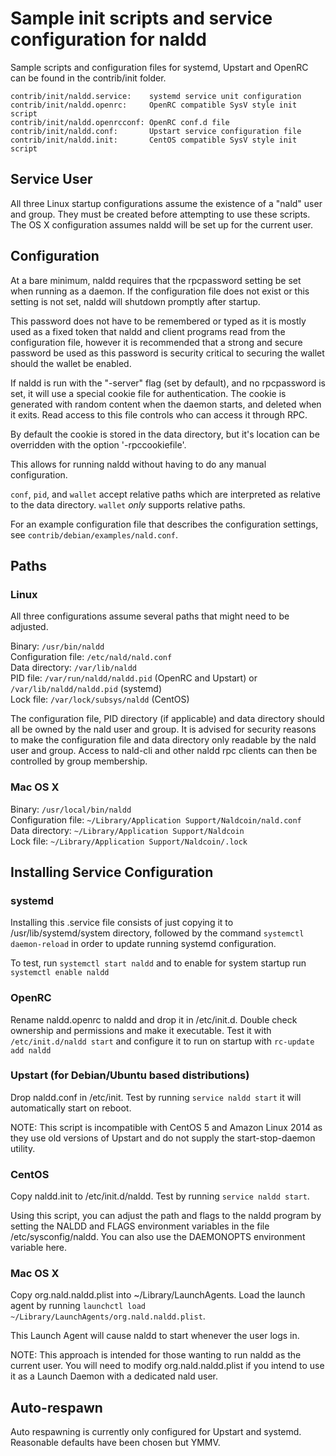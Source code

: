 Sample init scripts and service configuration for naldd
==========================================================

Sample scripts and configuration files for systemd, Upstart and OpenRC
can be found in the contrib/init folder.

    contrib/init/naldd.service:    systemd service unit configuration
    contrib/init/naldd.openrc:     OpenRC compatible SysV style init script
    contrib/init/naldd.openrcconf: OpenRC conf.d file
    contrib/init/naldd.conf:       Upstart service configuration file
    contrib/init/naldd.init:       CentOS compatible SysV style init script

Service User
---------------------------------

All three Linux startup configurations assume the existence of a "nald" user
and group.  They must be created before attempting to use these scripts.
The OS X configuration assumes naldd will be set up for the current user.

Configuration
---------------------------------

At a bare minimum, naldd requires that the rpcpassword setting be set
when running as a daemon.  If the configuration file does not exist or this
setting is not set, naldd will shutdown promptly after startup.

This password does not have to be remembered or typed as it is mostly used
as a fixed token that naldd and client programs read from the configuration
file, however it is recommended that a strong and secure password be used
as this password is security critical to securing the wallet should the
wallet be enabled.

If naldd is run with the "-server" flag (set by default), and no rpcpassword is set,
it will use a special cookie file for authentication. The cookie is generated with random
content when the daemon starts, and deleted when it exits. Read access to this file
controls who can access it through RPC.

By default the cookie is stored in the data directory, but it's location can be overridden
with the option '-rpccookiefile'.

This allows for running naldd without having to do any manual configuration.

`conf`, `pid`, and `wallet` accept relative paths which are interpreted as
relative to the data directory. `wallet` *only* supports relative paths.

For an example configuration file that describes the configuration settings,
see `contrib/debian/examples/nald.conf`.

Paths
---------------------------------

### Linux

All three configurations assume several paths that might need to be adjusted.

Binary:              `/usr/bin/naldd`  
Configuration file:  `/etc/nald/nald.conf`  
Data directory:      `/var/lib/naldd`  
PID file:            `/var/run/naldd/naldd.pid` (OpenRC and Upstart) or `/var/lib/naldd/naldd.pid` (systemd)  
Lock file:           `/var/lock/subsys/naldd` (CentOS)  

The configuration file, PID directory (if applicable) and data directory
should all be owned by the nald user and group.  It is advised for security
reasons to make the configuration file and data directory only readable by the
nald user and group.  Access to nald-cli and other naldd rpc clients
can then be controlled by group membership.

### Mac OS X

Binary:              `/usr/local/bin/naldd`  
Configuration file:  `~/Library/Application Support/Naldcoin/nald.conf`  
Data directory:      `~/Library/Application Support/Naldcoin`  
Lock file:           `~/Library/Application Support/Naldcoin/.lock`  

Installing Service Configuration
-----------------------------------

### systemd

Installing this .service file consists of just copying it to
/usr/lib/systemd/system directory, followed by the command
`systemctl daemon-reload` in order to update running systemd configuration.

To test, run `systemctl start naldd` and to enable for system startup run
`systemctl enable naldd`

### OpenRC

Rename naldd.openrc to naldd and drop it in /etc/init.d.  Double
check ownership and permissions and make it executable.  Test it with
`/etc/init.d/naldd start` and configure it to run on startup with
`rc-update add naldd`

### Upstart (for Debian/Ubuntu based distributions)

Drop naldd.conf in /etc/init.  Test by running `service naldd start`
it will automatically start on reboot.

NOTE: This script is incompatible with CentOS 5 and Amazon Linux 2014 as they
use old versions of Upstart and do not supply the start-stop-daemon utility.

### CentOS

Copy naldd.init to /etc/init.d/naldd. Test by running `service naldd start`.

Using this script, you can adjust the path and flags to the naldd program by
setting the NALDD and FLAGS environment variables in the file
/etc/sysconfig/naldd. You can also use the DAEMONOPTS environment variable here.

### Mac OS X

Copy org.nald.naldd.plist into ~/Library/LaunchAgents. Load the launch agent by
running `launchctl load ~/Library/LaunchAgents/org.nald.naldd.plist`.

This Launch Agent will cause naldd to start whenever the user logs in.

NOTE: This approach is intended for those wanting to run naldd as the current user.
You will need to modify org.nald.naldd.plist if you intend to use it as a
Launch Daemon with a dedicated nald user.

Auto-respawn
-----------------------------------

Auto respawning is currently only configured for Upstart and systemd.
Reasonable defaults have been chosen but YMMV.
